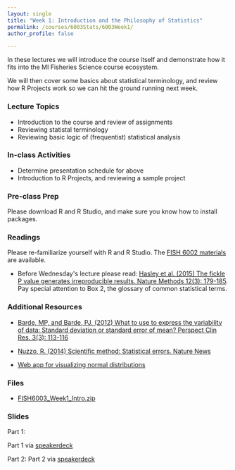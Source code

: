 ```yaml
---
layout: single
title: "Week 1: Introduction and the Philosophy of Statistics"
permalink: /courses/6003Stats/6003Week1/
author_profile: false

---
```


In these lectures we will introduce the course itself and demonstrate how it fits into the MI Fisheries Science course ecosystem. 

We will then cover some basics about statistical terminology, and review how R Projects work so we can hit the ground running next week.

### Lecture Topics

* Introduction to the course and review of assignments
* Reviewing statistal terminology
* Reviewing basic logic of (frequentist) statistical analysis

### In-class Activities

* Determine presentation schedule for above
* Introduction to R Projects, and reviewing a sample project

### Pre-class Prep

Please download R and R Studio, and make sure you know how to install packages.

### Readings

Please re-familiarize yourself with R and R Studio. The [FISH 6002 materials](/courses/6002Data/) are available.

- Before Wednesday's lecture please read: [Hasley et al. (2015) The fickle P value generates irreproducible results. Nature Methods 12(3): 179-185](https://www.nature.com/articles/nmeth.3288). Pay special attention to Box 2, the glossary of common statistical terms.

### Additional Resources

- [Barde, MP, and Barde, PJ. (2012) What to use to express the variability of data: Standard deviation or standard error of mean? Perspect Clin Res. 3(3): 113-116](http://pubmedcentralcanada.ca/pmcc/articles/PMC3487226/)
- [Nuzzo, R. (2014) Scientific method: Statistical errors. Nature News](https://www.nature.com/news/scientific-method-statistical-errors-1.14700)

- [Web app for visualizing normal distributions](http://homepage.divms.uiowa.edu/~mbognar/applets/normal.html)

### Files

- [FISH6003_Week1_Intro.zip](/assets/images/6003/FISH6003_Week1_Intro.zip)

### Slides

Part 1:
<script async class="speakerdeck-embed" data-id="f5383b20326b460885032a024af35fdb" data-ratio="1.77777777777778" src="//speakerdeck.com/assets/embed.js"></script>

Part 1 via [speakerdeck](https://speakerdeck.com/pandalusplatyceros/fish-6003-week-1-introduction-and-the-philosophy-of-statistics)

Part 2: <script async class="speakerdeck-embed" data-id="55d87f038f364b30b3313ac41d621073" data-ratio="1.77777777777778" src="//speakerdeck.com/assets/embed.js"></script>
Part 2 via [speakerdeck](https://speakerdeck.com/pandalusplatyceros/fish-6003-week-1-part-2)
